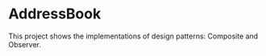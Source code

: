 AddressBook
===========

This project shows the implementations of design patterns: Composite and Observer.